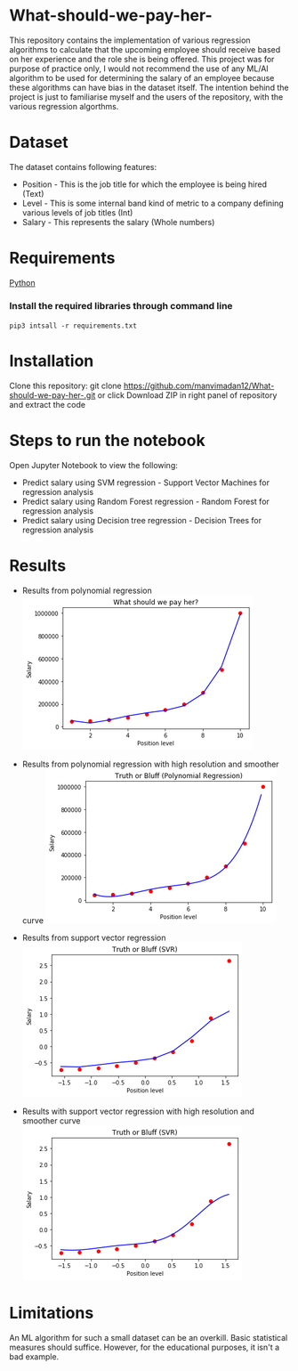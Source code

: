 # What-should-we-pay-her-
This repository contains the implementation of various regression algorithms to calculate that the upcoming employee should receive based on her experience and the role she is being offered. This project was for purpose of practice only, I would not recommend the use of any ML/AI algorithm to be used for determining the salary of an employee because these algorithms can have bias in the dataset itself. The intention behind the project is just to familiarise myself and the users of the repository, with the various regression algorthms.

# Dataset
The dataset contains following features:
* Position - This is the job title for which the employee is being hired (Text)
* Level - This is some internal band kind of metric to a company defining various levels of job titles (Int)
* Salary - This represents the salary (Whole numbers)

# Requirements
[Python](https://www.python.org/downloads/)

### Install the required libraries through command line

`pip3 intsall -r requirements.txt`

# Installation
Clone this repository:
git clone https://github.com/manvimadan12/What-should-we-pay-her-.git
or click Download ZIP in right panel of repository and extract the code

# Steps to run the notebook
Open Jupyter Notebook to view the following:
* Predict salary using SVM regression - Support Vector Machines for regression analysis
* Predict salary using Random Forest regression - Random Forest for regression analysis
* Predict salary using Decision tree regression - Decision Trees for regression analysis

# Results
* Results from polynomial regression
![Results from polynomial regression](https://github.com/manvimadan12/What-should-we-pay-her-/blob/master/polunomial_regression_result.png)

* Results from polynomial regression with high resolution and smoother curve
![Results from polynomial regression with high resolution and smoother curve](https://github.com/manvimadan12/What-should-we-pay-her-/blob/master/polunomisla_regression_smooth.png)

* Results from support vector regression
![Results from support vector regression](https://github.com/manvimadan12/What-should-we-pay-her-/blob/master/support%20vector%20regression.png)

* Results with support vector regression with high resolution and smoother curve
![Results with support vector regression with high resolution and smoother curve](https://github.com/manvimadan12/What-should-we-pay-her-/blob/master/support%20vector%20regression%20smoother%20curve%20and%20higher%20resolution.png)

# Limitations
An ML algorithm for such a small dataset can be an overkill. Basic statistical measures should suffice. However, for the educational purposes, it isn't a bad example. 
